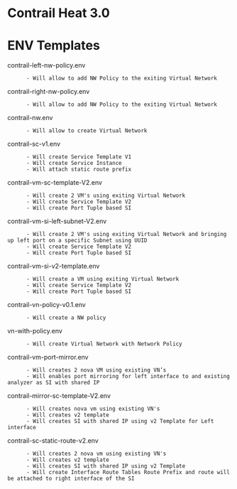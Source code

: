 # Contrail Heat 3.0

# ENV Templates 

contrail-left-nw-policy.env   

          - Will allow to add NW Policy to the exiting Virtual Network

contrail-right-nw-policy.env  

          - Will allow to add NW Policy to the exiting Virtual Network

contrail-nw.env	             

          - Will allow to create Virtual Network

contrail-sc-v1.env            

          - Will create Service Template V1
          - Will create Service Instance
          - Will attach static route prefix

contrail-vm-sc-template-V2.env 

          - Will create 2 VM's using exiting Virtual Network
          - Will create Service Template V2
          - Will create Port Tuple based SI
                                 
contrail-vm-si-left-subnet-V2.env 

          - Will create 2 VM's using exiting Virtual Network and bringing up left port on a specific Subnet using UUID
          - Will create Service Template V2
          - Will create Port Tuple based SI

contrail-vm-si-v2-template.env  

          - Will create a VM using exiting Virtual Network
          - Will create Service Template V2
          - Will create Port Tuple based SI

contrail-vn-policy-v0.1.env     

          - Will create a NW policy

vn-with-policy.env              

          - Will create Virtual Network with Network Policy

contrail-vm-port-mirror.env

          - Will creates 2 nova VM using existing VN’s 
          - Will enables port mirroring for left interface to and existing analyzer as SI with shared IP

contrail-mirror-sc-template-V2.env

          - Will creates nova vm using existing VN's
          - Will creates v2 template
          - Will creates SI with shared IP using v2 Template for Left interface

contrail-sc-static-route-v2.env

          - Will creates 2 nova vm using existing VN's
          - Will creates v2 template
          - Will creates SI with shared IP using v2 Template
          - Will create Interface Route Tables Route Prefix and route will be attached to right interface of the SI

